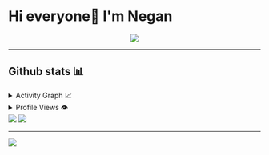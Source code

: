 # Hi everyone👋 I'm Negan


<p align="center"><img src="https://github-profile-trophy.vercel.app/?username=IamNegan1&theme=discord"</a></p>


-----

## Github stats 📊

<details>
  <summary>Activity Graph 📈</summary>
  <br/>

[![Ashutosh's github activity graph](https://github-readme-activity-graph.vercel.app/graph?username=IamNegan1&bg_color=ffffff&color=000000&line=04e61b&point=403d3d&area=true&hide_border=true)](https://github.com/ashutosh00710/github-readme-activity-graph)

</details>


<details>
  <summary>Profile Views 👁️</summary>
  
  Visits:<br>
  <img src="https://komarev.com/ghpvc/?username=IamNegan1&style=for-the-badge"/>
</details>




<img src="https://github.com/dekrypted/dekrypted/blob/output/github-contribution-grid-snake-dark.svg#gh-dark-mode-only">

<a href="https://t.me/boisserie/">
<img src="https://img.shields.io/badge/telegram-2CA5E0?style=for-the-badge&logo=telegram&logoColor=white">
</a>

----


![](https://raw.githubusercontent.com/Trilokia/Trilokia/379277808c61ef204768a61bbc5d25bc7798ccf1/bottom_header.svg)
